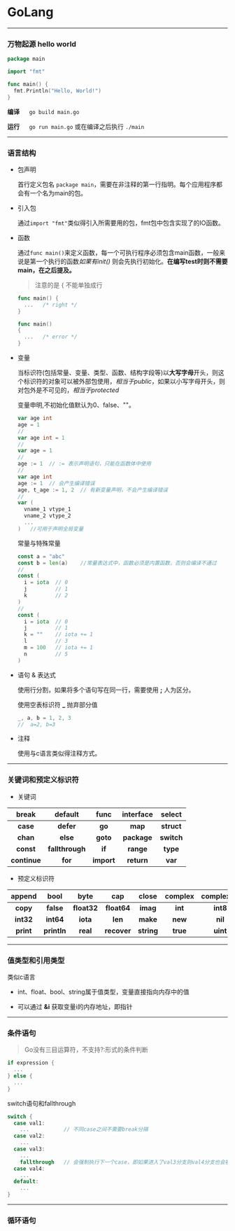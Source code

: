 # GoLang
***
### 万物起源 hello world
```go
package main

import "fmt"

func main() {
  fmt.Println("Hello, World!")
}
```
**编译** &emsp; ``go build main.go``

**运行** &emsp; ``go run main.go`` 或在编译之后执行 ``./main``
***
### 语言结构
* 包声明  

  首行定义包名 `package main`，需要在非注释的第一行指明。每个应用程序都会有一个名为main的包。

* 引入包

  通过`import "fmt"`类似得引入所需要用的包，fmt包中包含实现了的IO函数。

* 函数

  通过`func main()`来定义函数，每一个可执行程序必须包含main函数，一般来说是第一个执行的函数*如果有init()* 则会先执行初始化。**在编写test时则不需要main，在之后提及。**

  > 注意的是 { 不能单独成行
  ```go
  func main() {
    ...   /* right */
  }

  func main()
  {
    ...   /* error */
  }
  ```

* 变量

  当标识符(包括常量、变量、类型、函数、结构字段等)以**大写字母**开头，则这个标识符的对象可以被外部包使用，*相当于public*，如果以小写字母开头，则对包外是不可见的，*相当于protected*

  变量申明,不初始化值默认为0、false、""。
  ```go
  var age int
  age = 1
  //
  var age int = 1
  //
  var age = 1
  //
  age := 1  // := 表示声明语句，只能在函数体中使用
  //
  var age int
  age := 1  // 会产生编译错误
  age, t_age := 1, 2  // 有新变量声明，不会产生编译错误
  //
  var (
    vname_1 vtype_1
    vname_2 vtype_2
    ...
  )   //可用于声明全局变量
  ```

  常量与特殊常量
  ```go
  const a = "abc"
  const b = len(a)    //常量表达式中，函数必须是内置函数，否则会编译不通过
  //
  const (
    i = iota  // 0
    j         // 1
    k         // 2
  )
  //
  const (
    i = iota  // 0
    j         // 1
    k = ""    // iota += 1
    l         // 3
    m = 100   // iota += 1
    n         // 5
  )
  ```

* 语句 & 表达式

  使用行分割，如果将多个语句写在同一行，需要使用 **;** 人为区分。  

  使用空表标识符 **_** 抛弃部分值
  ```go
  _, a, b = 1, 2, 3
  //  a=2, b=3
  ```

* 注释

  使用与c语言类似得注释方式。
***
### 关键词和预定义标识符

* 关键词  

|break|default|func|interface|select|
|:-:|:-:|:-:|:-:|:-:|
|**case**|**defer**|**go**|**map**|**struct**|
|**chan**|**else**|**goto**|**package**|**switch**|
|**const**|**fallthrough**|**if**|**range**|**type**|
|**continue**|**for**|**import**|**return**|**var**|

* 预定义标识符  

|append|bool|byte|cap|close|complex|complex64|complex128|uint16|
|:-:|:-:|:-:|:-:|:-:|:-:|:-:|:-:|:-:|
|**copy**|**false**|**float32**|**float64**|**imag**|**int**|**int8**|**int16**|**uint32**|
|**int32**|**int64**|**iota**|**len**|**make**|**new**|**nil**|**panic**|**uint64**|
|**print**|**println**|**real**|**recover**|**string**|**true**|**uint**|**uint8**|**uintptr**|
***
### 值类型和引用类型

  类似c语言
  * int、float、bool、string属于值类型，变量直接指向内存中的值

  * 可以通过 **&i** 获取变量i的内存地址，即指针
***
### 条件语句
> Go没有三目运算符，不支持?:形式的条件判断

```go
if expression {
  ...
} else {
  ...
}
```

switch语句和fallthrough
```go
switch {
  case val1:
    ...           // 不同case之间不需要break分隔
  case val2:
    ...
  case val3:
    ...
    fallthrough   // 会强制执行下一个case，即如果进入了val3分支则val4分支也会被执行
  case val4:
    ...
  default:
    ...
}
```
***
### 循环语句
